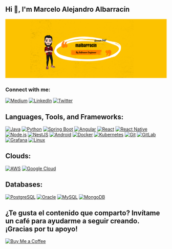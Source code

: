 ## Hi 👋, I'm Marcelo Alejandro Albarracín

![Mi Avatar](https://github.com/malbarracin/malbarracin/blob/main/malbarracin_git_profile.png)

### Connect with me:
[![Medium](https://img.shields.io/badge/-Medium-000000?style=flat-square&logo=Medium&logoColor=white)](https://medium.com/@marceloalejandro.albarracin)
[![LinkedIn](https://img.shields.io/badge/-LinkedIn-0077B5?style=flat-square&logo=LinkedIn&logoColor=white)](https://www.linkedin.com/in/marcelo-alejandro-albarracin-bb219125)
[![Twitter](https://img.shields.io/badge/-Twitter-1DA1F2?style=flat-square&logo=Twitter&logoColor=white)](https://your-twitter-url)

## Languages, Tools, and Frameworks:
[![Java](https://img.shields.io/badge/Java-ED8B00?style=for-the-badge&logo=java&logoColor=white)](https://www.java.com)
[![Python](https://img.shields.io/badge/Python-3776AB?style=for-the-badge&logo=python&logoColor=white)](https://www.python.org)
[![Spring Boot](https://img.shields.io/badge/Spring%20Boot-6DB33F?style=for-the-badge&logo=spring-boot&logoColor=white)](https://spring.io/projects/spring-boot)
[![Angular](https://img.shields.io/badge/Angular-DD0031?style=for-the-badge&logo=angular&logoColor=white)](https://angular.io)
[![React](https://img.shields.io/badge/React-20232A?style=for-the-badge&logo=react&logoColor=61DAFB)](https://reactjs.org)
[![React Native](https://img.shields.io/badge/React%20Native-20232A?style=for-the-badge&logo=react&logoColor=61DAFB)](https://reactnative.dev)
[![Node.js](https://img.shields.io/badge/Node.js-339933?style=for-the-badge&logo=nodedotjs&logoColor=white)](https://nodejs.org)
[![NestJS](https://img.shields.io/badge/NestJS-E0234E?style=for-the-badge&logo=nestjs&logoColor=white)](https://nestjs.com)
[![Android](https://img.shields.io/badge/Android-3DDC84?style=for-the-badge&logo=android&logoColor=white)](https://developer.android.com)
[![Docker](https://img.shields.io/badge/Docker-2496ED?style=for-the-badge&logo=docker&logoColor=white)](https://www.docker.com)
[![Kubernetes](https://img.shields.io/badge/Kubernetes-326CE5?style=for-the-badge&logo=kubernetes&logoColor=white)](https://kubernetes.io)
[![Git](https://img.shields.io/badge/Git-F05032?style=for-the-badge&logo=git&logoColor=white)](https://git-scm.com)
[![GitLab](https://img.shields.io/badge/GitLab-330F63?style=for-the-badge&logo=gitlab&logoColor=white)](https://about.gitlab.com)
[![Grafana](https://img.shields.io/badge/Grafana-F46800?style=for-the-badge&logo=grafana&logoColor=white)](https://grafana.com)
[![Linux](https://img.shields.io/badge/Linux-FCC624?style=for-the-badge&logo=linux&logoColor=black)](https://www.linux.org)


## Clouds:
[![AWS](https://img.shields.io/badge/AWS-232F3E?style=for-the-badge&logo=amazon-aws&logoColor=white)](https://aws.amazon.com)
[![Google Cloud](https://img.shields.io/badge/Google%20Cloud-4285F4?style=for-the-badge&logo=google-cloud&logoColor=white)](https://cloud.google.com)

## Databases:
[![PostgreSQL](https://img.shields.io/badge/PostgreSQL-336791?style=for-the-badge&logo=postgresql&logoColor=white)](https://www.postgresql.org)
[![Oracle](https://img.shields.io/badge/Oracle-F80000?style=for-the-badge&logo=oracle&logoColor=white)](https://www.oracle.com/database)
[![MySQL](https://img.shields.io/badge/MySQL-4479A1?style=for-the-badge&logo=mysql&logoColor=white)](https://www.mysql.com)
[![MongoDB](https://img.shields.io/badge/MongoDB-47A248?style=for-the-badge&logo=mongodb&logoColor=white)](https://www.mongodb.com)

## ¿Te gusta el contenido que comparto? Invítame un café para ayudarme a seguir creando. ¡Gracias por tu apoyo!
[![Buy Me a Coffee](https://img.shields.io/badge/Buy%20Me%20a%20Coffee-F7DF1E?style=for-the-badge&logo=buy-me-a-coffee&logoColor=black)](https://buymeacoffee.com/malbarracin)


